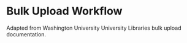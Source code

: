 # Bulk Upload Workflow 
Adapted from Washington University University Libraries bulk upload documentation.
